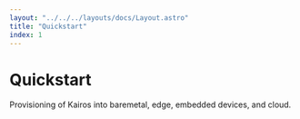 ```yaml
---
layout: "../../../layouts/docs/Layout.astro"
title: "Quickstart"
index: 1
---
```


# Quickstart

Provisioning of Kairos into baremetal, edge, embedded devices, and cloud.
